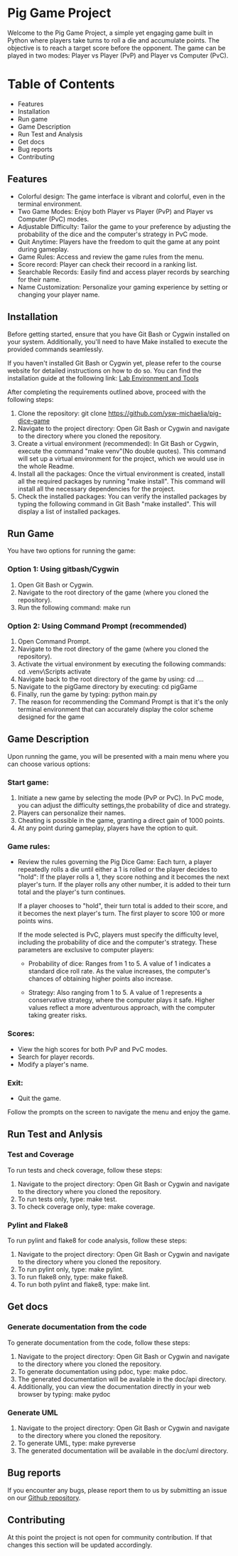 # Pig Game Project
Welcome to the Pig Game Project, a simple yet engaging game built in Python where players take turns to roll a die and accumulate points. The objective is to reach a target score before the opponent. The game can be played in two modes: Player vs Player (PvP) and Player vs Computer (PvC).

# Table of Contents
- Features
- Installation
- Run game
- Game Description
- Run Test and Analysis
- Get docs
- Bug reports
- Contributing


## Features
- Colorful design: The game interface is vibrant and colorful, even in the terminal environment.
- Two Game Modes: Enjoy both Player vs Player (PvP) and Player vs Computer (PvC) modes.
- Adjustable Difficulty: Tailor the game to your preference by adjusting the probability of the dice and the computer's strategy in PvC mode.
- Quit Anytime: Players have the freedom to quit the game at any point during gameplay.
- Game Rules: Access and review the game rules from the menu.
- Score record: Player can check their recoord in a ranking list.
- Searchable Records: Easily find and access player records by searching for their name.
- Name Customization: Personalize your gaming experience by setting or changing your player name.


## Installation
Before getting started, ensure that you have Git Bash or Cygwin installed on your system. Additionally, you'll need to have Make installed to execute the provided commands seamlessly.

If you haven't installed Git Bash or Cygwin yet, please refer to the course website for detailed instructions on how to do so. You can find the installation guide at the following link: [Lab Environment and Tools](https://hkr.instructure.com/courses/6796/pages/lab-environment-and-tools?module_item_id=352239)

After completing the requirements outlined above, proceed with the following steps:
1. Clone the repository: git clone https://github.com/ysw-michaelia/pig-dice-game
2. Navigate to the project directory: Open Git Bash or Cygwin and navigate to the directory where you cloned the repository.
3. Create a virtual environment (recommended): In Git Bash or Cygwin, execute the command "make venv"(No double quotes). This command will set up a virtual environment for the project, which we would use in the whole Readme. 
4. Install all the packages: Once the virtual environment is created, install all the required packages by running "make install". This command will install all the necessary dependencies for the project.
5. Check the installed packages: You can verify the installed packages by typing the following command in Git Bash "make installed". This will display a list of installed packages.


## Run Game
You have two options for running the game:

### Option 1: Using gitbash/Cygwin
1. Open Git Bash or Cygwin.
2. Navigate to the root directory of the game (where you cloned the repository).
3. Run the following command: make run

### Option 2: Using Command Prompt (recommended)
1. Open Command Prompt.
2. Navigate to the root directory of the game (where you cloned the repository).
3. Activate the virtual environment by executing the following commands: cd .venv\Scripts
                                                                        activate
4. Navigate back to the root directory of the game by using: cd ..\..
5. Navigate to the pigGame directory by executing: cd pigGame
6. Finally, run the game by typing: python main.py
7. The reason for recommending the Command Prompt is that it's the only terminal environment that can accurately display the color scheme designed for the game


## Game Description
Upon running the game, you will be presented with a main menu where you can choose various options:

### Start game: 
1. Initiate a new game by selecting the mode (PvP or PvC). In PvC mode, you can adjust the difficulty settings,the probability of dice and strategy.
2. Players can personalize their names.
3. Cheating is possible in the game, granting a direct gain of 1000 points.
4. At any point during gameplay, players have the option to quit.

### Game rules:
- Review the rules governing the Pig Dice Game:
    Each turn, a player repeatedly rolls a die until either a 1 is rolled or the player decides to "hold": If the player rolls a 1, they score nothing and it becomes the next player's turn. If the player rolls any other number, it is added to their turn total and the player's turn continues.

    If a player chooses to "hold", their turn total is added to their score, and it becomes the next player's turn. The first player to score 100 or more points wins.

    If the mode selected is PvC, players must specify the difficulty level, including the probability of dice
    and the computer's strategy. These parameters are exclusive to computer players:
    - Probability of dice: Ranges from 1 to 5. A value of 1 indicates a standard dice roll rate. As the value increases, the computer's chances of obtaining higher points also increase.

    - Strategy: Also ranging from 1 to 5. A value of 1 represents a conservative strategy, where the computer plays it safe. Higher values reflect a more adventurous approach, with the computer taking greater risks.

### Scores: 
- View the high scores for both PvP and PvC modes.
- Search for player records.
- Modify a player's name.

### Exit:
- Quit the game.

Follow the prompts on the screen to navigate the menu and enjoy the game.


## Run Test and Anlysis

### Test and Coverage
To run tests and check coverage, follow these steps:
1. Navigate to the project directory: Open Git Bash or Cygwin and navigate to the directory where you cloned the repository.
2. To run tests only, type: make test.
3. To check coverage only, type: make coverage.

### Pylint and Flake8
To run pylint and flake8 for code analysis, follow these steps:
1. Navigate to the project directory: Open Git Bash or Cygwin and navigate to the directory where you cloned the repository.
2. To run pylint only, type: make pylint.
3. To run flake8 only, type: make flake8.
4. To run both pylint and flake8, type: make lint.


## Get docs

### Generate documentation from the code
To generate documentation from the code, follow these steps:
1. Navigate to the project directory: Open Git Bash or Cygwin and navigate to the directory where you cloned the repository.
2. To generate documentation using pdoc, type: make pdoc.
3. The generated documentation will be available in the doc/api directory.
4. Additionally, you can view the documentation directly in your web browser by typing: make pydoc

### Generate UML
1. Navigate to the project directory: Open Git Bash or Cygwin and navigate to the directory where you cloned the repository.
2. To generate UML, type: make pyreverse
3. The generated documentation will be available in the doc/uml directory.


## Bug reports
If you encounter any bugs, please report them to us by submitting an issue on our [Github repository](https://github.com/ysw-michaelia/pig-dice-game).


## Contributing
At this point the project is not open for community contribution. If that changes this section will be updated accordingly.
